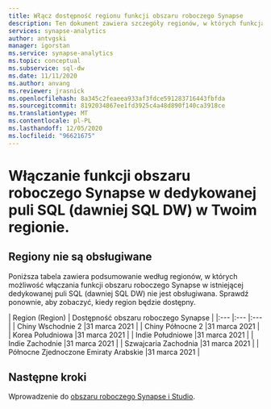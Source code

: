 ```yaml
---
title: Włącz dostępność regionu funkcji obszaru roboczego Synapse
description: Ten dokument zawiera szczegóły regionów, w których funkcja obszaru roboczego Synapse jest niedostępna.
services: synapse-analytics
author: antvgski
manager: igorstan
ms.service: synapse-analytics
ms.topic: conceptual
ms.subservice: sql-dw
ms.date: 11/11/2020
ms.author: anvang
ms.reviewer: jrasnick
ms.openlocfilehash: 8a345c2feaeea933af3fdce591283716443fbfda
ms.sourcegitcommit: 8192034867ee1fd3925c4a48d890f140ca3918ce
ms.translationtype: MT
ms.contentlocale: pl-PL
ms.lasthandoff: 12/05/2020
ms.locfileid: "96621675"
---
```

# <a name="enabling-synapse-workspace-features-on-a-dedicated-sql-pool-formerly-sql-dw-in-your-region"></a>Włączanie funkcji obszaru roboczego Synapse w dedykowanej puli SQL (dawniej SQL DW) w Twoim regionie.

## <a name="regions-not-supported"></a>Regiony nie są obsługiwane 
Poniższa tabela zawiera podsumowanie według regionów, w których możliwość włączania funkcji obszaru roboczego Synapse w istniejącej dedykowanej puli SQL (dawniej SQL DW) nie jest obsługiwana. Sprawdź ponownie, aby zobaczyć, kiedy region będzie dostępny.

| Region (Region) | Dostępność obszaru roboczego Synapse |
|:--- |:--- |:--- |
| Chiny Wschodnie 2 |31 marca 2021 |
| Chiny Północne 2 |31 marca 2021 |
| Korea Południowa |31 marca 2021 |
| Indie Południowe |31 marca 2021 |
| Indie Zachodnie |31 marca 2021 |
| Szwajcaria Zachodnia |31 marca 2021 |
| Północne Zjednoczone Emiraty Arabskie |31 marca 2021 |

## <a name="next-steps"></a>Następne kroki
Wprowadzenie do [obszaru roboczego Synapse i Studio](../get-started.md).
